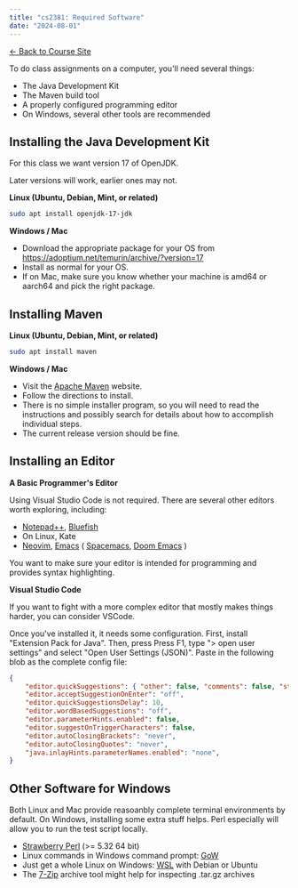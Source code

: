 ```yaml
---
title: "cs2381: Required Software"
date: "2024-08-01"
---
```


[&larr; Back to Course Site](../)

To do class assignments on a computer, you'll need several things:

 * The Java Development Kit
 * The Maven build tool
 * A properly configured programming editor
 * On Windows, several other tools are recommended

## Installing the Java Development Kit

For this class we want version 17 of OpenJDK.

Later versions will work, earlier ones may not.

**Linux (Ubuntu, Debian, Mint, or related)**

```bash
sudo apt install openjdk-17-jdk
```

**Windows / Mac**

 - Download the appropriate package for your OS from 
   https://adoptium.net/temurin/archive/?version=17
 - Install as normal for your OS.
 - If on Mac, make sure you know whether your machine is amd64 or
   aarch64 and pick the right package.

## Installing Maven

**Linux (Ubuntu, Debian, Mint, or related)**

```bash
sudo apt install maven
```

**Windows / Mac**

 - Visit the [Apache Maven](https://maven.apache.org/) website.
 - Follow the directions to install.
 - There is no simple installer program, so you will need to
   read the instructions and possibly search for details about
   how to accomplish individual steps.
 - The current release version should be fine.

## Installing an Editor

**A Basic Programmer's Editor**

Using Visual Studio Code is not required. There are several other
editors worth exploring, including:

 - [Notepad++](https://notepad-plus-plus.org/), 
   [Bluefish](https://bluefish.openoffice.nl/index.html)
 - On Linux, Kate
 - [Neovim](https://neovim.io/), 
   [Emacs](https://www.gnu.org/software/emacs/) (
   [Spacemacs](https://github.com/syl20bnr/spacemacs),
   [Doom Emacs](https://github.com/doomemacs/doomemacs) )

You want to make sure your editor is intended for programming and
provides syntax highlighting.


**Visual Studio Code**

If you want to fight with a more complex editor that mostly makes things harder,
you can consider VSCode.

Once you've installed it, it needs some configuration. First, install
"Extension Pack for Java". Then, press Press F1, type "> open user
settings" and select "Open User Settings (JSON)". Paste in the
following blob as the complete config file:

```json
{
    "editor.quickSuggestions": { "other": false, "comments": false, "strings": false },
    "editor.acceptSuggestionOnEnter": "off",
    "editor.quickSuggestionsDelay": 10,
    "editor.wordBasedSuggestions": "off", 
    "editor.parameterHints.enabled": false,
    "editor.suggestOnTriggerCharacters": false,
    "editor.autoClosingBrackets": "never",
    "editor.autoClosingQuotes": "never",
    "java.inlayHints.parameterNames.enabled": "none",
}
```



## Other Software for Windows

Both Linux and Mac provide reasoanbly complete terminal environments
by default. On Windows, installing some extra stuff helps. Perl
especially will allow you to run the test script locally.

 - [Strawberry Perl](https://strawberryperl.com/) (>= 5.32 64 bit)
 - Linux commands in Windows command prompt: [GoW](https://github.com/bmatzelle/gow/releases)
 - Just get a whole Linux on Windows: [WSL](https://learn.microsoft.com/en-us/windows/wsl/install) 
   with Debian or Ubuntu
 - The [7-Zip](https://www.7-zip.org/) archive tool might help for inspecting .tar.gz archives

